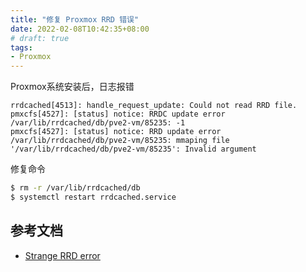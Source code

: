 ```yaml
---
title: "修复 Proxmox RRD 错误"
date: 2022-02-08T10:42:35+08:00
# draft: true
tags:
- Proxmox
---
```


Proxmox系统安装后，日志报错
```log
rrdcached[4513]: handle_request_update: Could not read RRD file.
pmxcfs[4527]: [status] notice: RRDC update error /var/lib/rrdcached/db/pve2-vm/85235: -1
pmxcfs[4527]: [status] notice: RRD update error /var/lib/rrdcached/db/pve2-vm/85235: mmaping file '/var/lib/rrdcached/db/pve2-vm/85235': Invalid argument
```

修复命令
```bash
$ rm -r /var/lib/rrdcached/db
$ systemctl restart rrdcached.service
```

## 参考文档
- [Strange RRD error](https://forum.proxmox.com/threads/strange-rrd-error.102139/post-441801)
